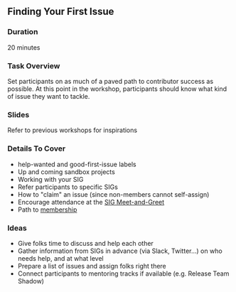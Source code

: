 ## Finding Your First Issue

### Duration

20 minutes

### Task Overview

Set participants on as much of a paved path to contributor success as possible.
At this point in the workshop, participants should know what kind of issue they want to tackle.

### Slides

Refer to previous workshops for inspirations

### Details To Cover 

- help-wanted and good-first-issue labels
- Up and coming sandbox projects
- Working with your SIG
- Refer participants to specific SIGs
- How to "claim" an issue (since non-members cannot self-assign)
- Encourage attendance at the [SIG Meet-and-Greet](/events/events-team/content/sig-contrib-events.md#sig-meet-and-greet)
- Path to [membership](/community-membership.md)

### Ideas

- Give folks time to discuss and help each other
- Gather information from SIGs in advance (via Slack, Twitter...) on who needs help, and at what level
- Prepare a list of issues and assign folks right there
- Connect participants to mentoring tracks if available (e.g. Release Team Shadow)

